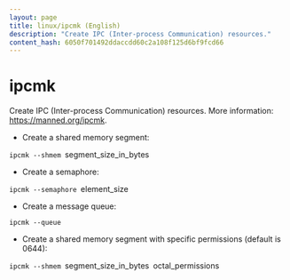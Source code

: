 ```yaml
---
layout: page
title: linux/ipcmk (English)
description: "Create IPC (Inter-process Communication) resources."
content_hash: 6050f701492ddaccdd60c2a108f125d6bf9fcd66
---
```

# ipcmk

Create IPC (Inter-process Communication) resources.
More information: <https://manned.org/ipcmk>.

- Create a shared memory segment:

`ipcmk --shmem `<span class="tldr-var badge badge-pill bg-dark-lm bg-white-dm text-white-lm text-dark-dm font-weight-bold">segment_size_in_bytes</span>

- Create a semaphore:

`ipcmk --semaphore `<span class="tldr-var badge badge-pill bg-dark-lm bg-white-dm text-white-lm text-dark-dm font-weight-bold">element_size</span>

- Create a message queue:

`ipcmk --queue`

- Create a shared memory segment with specific permissions (default is 0644):

`ipcmk --shmem `<span class="tldr-var badge badge-pill bg-dark-lm bg-white-dm text-white-lm text-dark-dm font-weight-bold">segment_size_in_bytes</span>` `<span class="tldr-var badge badge-pill bg-dark-lm bg-white-dm text-white-lm text-dark-dm font-weight-bold">octal_permissions</span>
